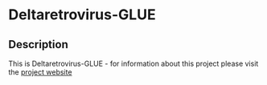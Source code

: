 # Deltaretrovirus-GLUE

## Description

This is Deltaretrovirus-GLUE - for information about this project please visit the
[project website](https://giffordlabcvr.github.io/Deltaretrovirus-GLUE/) 